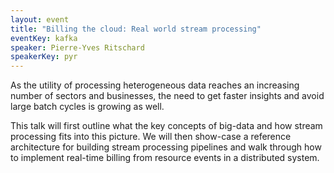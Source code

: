 ```yaml
---
layout: event
title: "Billing the cloud: Real world stream processing"
eventKey: kafka
speaker: Pierre-Yves Ritschard
speakerKey: pyr
---
```


As the utility of processing heterogeneous data reaches an increasing number of sectors and businesses, the need to get faster insights and avoid large batch cycles is growing as well.

This talk will first outline what the key concepts of big-data and how stream processing fits into this picture. We will then show-case a reference architecture for building stream processing pipelines and walk through how to implement real-time billing from resource events in a distributed system.